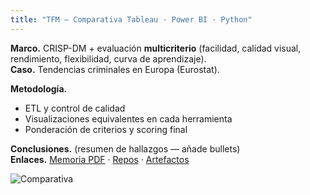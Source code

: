 ```yaml
---
title: "TFM — Comparativa Tableau · Power BI · Python"
---
```


**Marco.** CRISP-DM + evaluación **multicriterio** (facilidad, calidad visual, rendimiento, flexibilidad, curva de aprendizaje).  
**Caso.** Tendencias criminales en Europa (Eurostat).

**Metodología.**
- ETL y control de calidad
- Visualizaciones equivalentes en cada herramienta
- Ponderación de criterios y scoring final

**Conclusiones.** (resumen de hallazgos — añade bullets)  
**Enlaces.** [Memoria PDF](#) · [Repos](#) · [Artefactos](#)

![Comparativa](/assets/img/tfm_comp.png)
